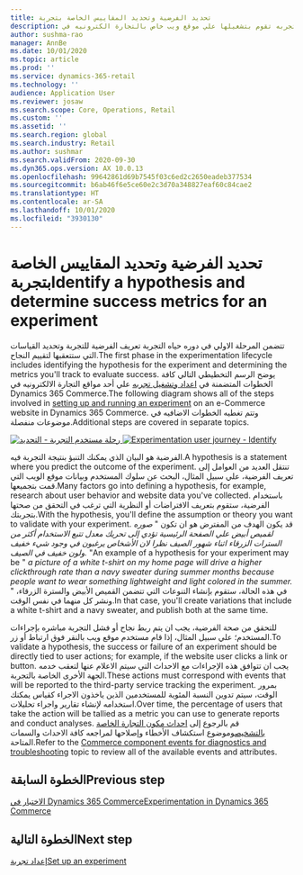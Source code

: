 ```yaml
---
title: تحديد الفرضية وتحديد المقاييس الخاصة بتجربة
description: يوضح هذا الموضوع كيفيه تحديد مقاييس الفرضية والنجاح لتجربه تقوم بتشغيلها علي موقع ويب خاص بالتجارة الكترونيه في Dynamics 365 Commerce.
author: sushma-rao
manager: AnnBe
ms.date: 10/01/2020
ms.topic: article
ms.prod: ''
ms.service: dynamics-365-retail
ms.technology: ''
audience: Application User
ms.reviewer: josaw
ms.search.scope: Core, Operations, Retail
ms.custom: ''
ms.assetid: ''
ms.search.region: global
ms.search.industry: Retail
ms.author: sushmar
ms.search.validFrom: 2020-09-30
ms.dyn365.ops.version: AX 10.0.13
ms.openlocfilehash: 99642861d69b7545f03c6ed2c2650eadeb377534
ms.sourcegitcommit: b6ab46f6e5ce60e2c3d70a348827eaf60c84cae2
ms.translationtype: HT
ms.contentlocale: ar-SA
ms.lasthandoff: 10/01/2020
ms.locfileid: "3930130"
---
```

# <a name="identify-a-hypothesis-and-determine-success-metrics-for-an-experiment"></a><span data-ttu-id="e1958-103">تحديد الفرضية وتحديد المقاييس الخاصة بتجربة</span><span class="sxs-lookup"><span data-stu-id="e1958-103">Identify a hypothesis and determine success metrics for an experiment</span></span>
<span data-ttu-id="e1958-104">تتضمن المرحلة الاولي في دوره حياه التجربة تعريف الفرضية للتجربة وتحديد القياسات التي ستتعقبها لتقييم النجاح.</span><span class="sxs-lookup"><span data-stu-id="e1958-104">The first phase in the experimentation lifecycle includes identifying the hypothesis for the experiment and determining the metrics you'll track to evaluate success.</span></span> <span data-ttu-id="e1958-105">يوضح الرسم التخطيطي التالي كافة الخطوات المتضمنة في [اعداد وتشغيل تجربه](experimentation-overview.md)  علي أحد مواقع التجارة الالكترونيه في Dynamics 365 Commerce.</span><span class="sxs-lookup"><span data-stu-id="e1958-105">The following diagram shows all of the steps involved in [setting up and running an experiment](experimentation-overview.md) on an e-Commerce website in Dynamics 365 Commerce.</span></span> <span data-ttu-id="e1958-106">وتتم تغطيه الخطوات الاضافيه في موضوعات منفصلة.</span><span class="sxs-lookup"><span data-stu-id="e1958-106">Additional steps are covered in separate topics.</span></span> 

<span data-ttu-id="e1958-107">[![رحلة مستخدم التجربة - التحديد](./media/experimentation_identify.svg)](./media/experimentation_identify.svg#lightbox)</span><span class="sxs-lookup"><span data-stu-id="e1958-107">[ ![Experimentation user journey - Identify](./media/experimentation_identify.svg) ](./media/experimentation_identify.svg#lightbox)</span></span>

<span data-ttu-id="e1958-108">الفرضية هو البيان الذي يمكنك التنبؤ بنتيجة التجربة فيه.</span><span class="sxs-lookup"><span data-stu-id="e1958-108">A hypothesis is a statement where you predict the outcome of the experiment.</span></span> <span data-ttu-id="e1958-109">تنتقل العديد من العوامل إلى تعريف الفرضية، علي سبيل المثال، البحث عن سلوك المستخدم وبيانات موقع الويب التي قمت بتجميعها.</span><span class="sxs-lookup"><span data-stu-id="e1958-109">Many factors go into defining a hypothesis, for example, research about user behavior and website data you've collected.</span></span> <span data-ttu-id="e1958-110">باستخدام الفرضية، ستقوم بتعريف الافتراضات أو النظرية التي ترغب في التحقق من صحتها بتجربتك.</span><span class="sxs-lookup"><span data-stu-id="e1958-110">With the hypothesis, you'll define the assumption or theory you want to validate with your experiment.</span></span> <span data-ttu-id="e1958-111">قد يكون الهدف من المفترض هو ان تكون " *صوره لقميص أبيض علي الصفحة الرئيسية تؤدي إلى تحريك معدل تتبع الاستخدام أكثر من السترات الزرقاء اثناء شهور الصيف نظرا لان الأشخاص يرغبون في وجود شيء خفيف ولون خفيف في الصيف.* "</span><span class="sxs-lookup"><span data-stu-id="e1958-111">An example of a hypothesis for your experiment may be " *a picture of a white t-shirt on my home page will drive a higher clickthrough rate than a navy sweater during summer months because people want to wear something lightweight and light colored in the summer.* "</span></span> <span data-ttu-id="e1958-112">في هذه الحالة، ستقوم بإنشاء التنوعات التي تتضمن القميص الأبيض والسترة الزرقاء، ونشر كل منهما في نفس الوقت.</span><span class="sxs-lookup"><span data-stu-id="e1958-112">In that case, you'll create variations that include a white t-shirt and a navy sweater, and publish both at the same time.</span></span>

<span data-ttu-id="e1958-113">للتحقق من صحة الفرضية، يجب ان يتم ربط نجاح أو فشل التجربة مباشره بإجراءات المستخدم؛ علي سبيل المثال، إذا قام مستخدم موقع ويب بالنقر فوق ارتباط أو زر.</span><span class="sxs-lookup"><span data-stu-id="e1958-113">To validate a hypothesis, the success or failure of an experiment should be directly tied to user actions; for example, if the website user clicks a link or button.</span></span> <span data-ttu-id="e1958-114">يجب ان تتوافق هذه الإجراءات مع الاحداث التي سيتم الاعلام عنها لتعقب خدمه الجهة الأخرى الخاصة بالتجربة.</span><span class="sxs-lookup"><span data-stu-id="e1958-114">These actions must correspond with events that will be reported to the third-party service tracking the experiment.</span></span> <span data-ttu-id="e1958-115">بمرور الوقت، سيتم تدوين النسبة المئوية للمستخدمين الذين ياخذون الاجراء كقياس يمكنك استخدامه لإنشاء تقارير واجراء تحليلات.</span><span class="sxs-lookup"><span data-stu-id="e1958-115">Over time, the percentage of users that take the action will be tallied as a metric you can use to generate reports and conduct analyses.</span></span> <span data-ttu-id="e1958-116">قم بالرجوع إلى [احداث مكون التجارة الخاصة بالتشخيص](dev-itpro/retail-component-events-diagnostics-troubleshooting.md)وموضوع استكشاف الأخطاء وإصلاحها لمراجعه كافة الاحداث والسمات المتاحة.</span><span class="sxs-lookup"><span data-stu-id="e1958-116">Refer to the [Commerce component events for diagnostics and troubleshooting](dev-itpro/retail-component-events-diagnostics-troubleshooting.md) topic to review all of the available events and attributes.</span></span>

## <a name="previous-step"></a><span data-ttu-id="e1958-117">الخطوة السابقة</span><span class="sxs-lookup"><span data-stu-id="e1958-117">Previous step</span></span>
[<span data-ttu-id="e1958-118">الاختبار في Dynamics 365 Commerce</span><span class="sxs-lookup"><span data-stu-id="e1958-118">Experimentation in Dynamics 365 Commerce</span></span>](experimentation-overview.md)


## <a name="next-step"></a><span data-ttu-id="e1958-119">الخطوة التالية</span><span class="sxs-lookup"><span data-stu-id="e1958-119">Next step</span></span>
[<span data-ttu-id="e1958-120">إعداد تجربة</span><span class="sxs-lookup"><span data-stu-id="e1958-120">Set up an experiment</span></span>](experimentation-setup.md)
